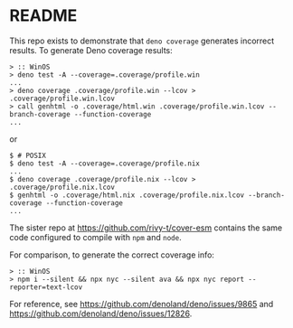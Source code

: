 # README

<!-- spell-checker:ignore lcov genhtml -->

This repo exists to demonstrate that `deno coverage` generates incorrect results. To generate Deno coverage results:

```shell
> :: WinOS
> deno test -A --coverage=.coverage/profile.win
...
> deno coverage .coverage/profile.win --lcov > .coverage/profile.win.lcov
> call genhtml -o .coverage/html.win .coverage/profile.win.lcov --branch-coverage --function-coverage
...
```

or

```shell
$ # POSIX
$ deno test -A --coverage=.coverage/profile.nix
...
$ deno coverage .coverage/profile.nix --lcov > .coverage/profile.nix.lcov
$ genhtml -o .coverage/html.nix .coverage/profile.nix.lcov --branch-coverage --function-coverage
...
```

The sister repo at <https://github.com/rivy-t/cover-esm> contains the same code configured to compile with `npm` and `node`.

For comparison, to generate the correct coverage info:

```shell
> :: WinOS
> npm i --silent && npx nyc --silent ava && npx nyc report --reporter=text-lcov
```

For reference, see <https://github.com/denoland/deno/issues/9865> and <https://github.com/denoland/deno/issues/12826>.
